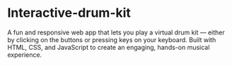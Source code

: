 # Interactive-drum-kit
A fun and responsive web app that lets you play a virtual drum kit — either by clicking on the buttons or pressing keys on your keyboard. Built with HTML, CSS, and JavaScript to create an engaging, hands-on musical experience.
